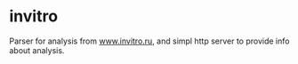 # invitro
Parser for analysis from www.invitro.ru, and simpl http server to provide info about analysis.
